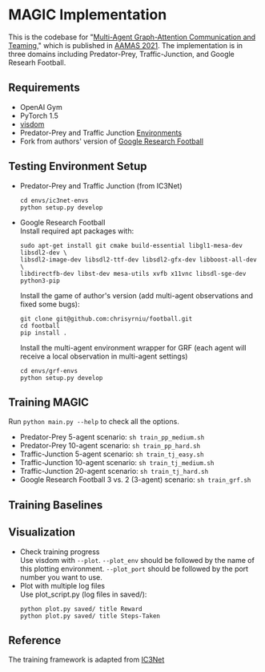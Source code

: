 # MAGIC Implementation
This is the codebase for "[Multi-Agent Graph-Attention Communication and Teaming](http://www.ifaamas.org/Proceedings/aamas2021/pdfs/p964.pdf)," which is published in [AAMAS 2021](https://aamas2021.soton.ac.uk/). The implementation is in three domains including Predator-Prey, Traffic-Junction, and Google Researh Football.

## Requirements
* OpenAI Gym
* PyTorch 1.5
* [visdom](https://github.com/facebookresearch/visdom)
* Predator-Prey and Traffic Junction [Environments](https://github.com/apsdehal/ic3net-envs)
* Fork from authors' version of [Google Research Football](https://github.com/chrisyrniu/football) 


## Testing Environment Setup
* Predator-Prey and Traffic Junction (from IC3Net)
  ```
  cd envs/ic3net-envs
  python setup.py develop
  ```
* Google Research Football  
  Install required apt packages with:  
  ```
  sudo apt-get install git cmake build-essential libgl1-mesa-dev libsdl2-dev \
  libsdl2-image-dev libsdl2-ttf-dev libsdl2-gfx-dev libboost-all-dev \
  libdirectfb-dev libst-dev mesa-utils xvfb x11vnc libsdl-sge-dev python3-pip
  ```
  Install the game of author's version (add multi-agent observations and fixed some bugs):  
  ```
  git clone git@github.com:chrisyrniu/football.git
  cd football
  pip install .
  ```
  Install the multi-agent environment wrapper for GRF (each agent will receive a local observation in multi-agent settings)  
  ```
  cd envs/grf-envs
  python setup.py develop
  ```

## Training MAGIC
Run `python main.py --help` to check all the options.
* Predator-Prey 5-agent scenario:
  `sh train_pp_medium.sh`
* Predator-Prey 10-agent scenario:
  `sh train_pp_hard.sh`
* Traffic-Junction 5-agent scenario:
  `sh train_tj_easy.sh`
* Traffic-Junction 10-agent scenario:
  `sh train_tj_medium.sh`
* Traffic-Junction 20-agent scenario:
  `sh train_tj_hard.sh`
* Google Research Football 3 vs. 2 (3-agent) scenario:
  `sh train_grf.sh`
  
## Training Baselines

## Visualization
* Check training progress  
  Use visdom with `--plot`. `--plot_env` should be followed by the name of this plotting environment. `--plot_port` should be followed by the port number you want to use.
* Plot with multiple log files  
  Use plot_script.py (log files in saved/):
  ```
  python plot.py saved/ title Reward
  python plot.py saved/ title Steps-Taken
  ```

## Reference
The training framework is adapted from [IC3Net](https://github.com/IC3Net/IC3Net)

